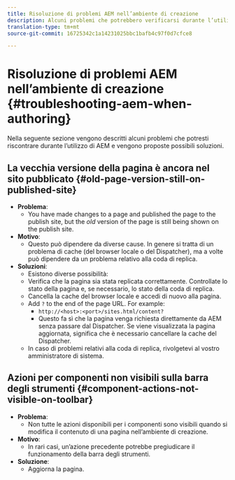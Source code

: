 ```yaml
---
title: Risoluzione di problemi AEM nell’ambiente di creazione
description: Alcuni problemi che potrebbero verificarsi durante l’utilizzo di AEM
translation-type: tm+mt
source-git-commit: 16725342c1a14231025bbc1bafb4c97f0d7cfce8

---
```



# Risoluzione di problemi AEM nell’ambiente di creazione {#troubleshooting-aem-when-authoring}

Nella seguente sezione vengono descritti alcuni problemi che potresti riscontrare durante l’utilizzo di AEM e vengono proposte possibili soluzioni.

## La vecchia versione della pagina è ancora nel sito pubblicato {#old-page-version-still-on-published-site}

* **Problema**:
   * You have made changes to a page and published the page to the publish site, but the *old* version of the page is still being shown on the publish site.
* **Motivo**:
   * Questo può dipendere da diverse cause. In genere si tratta di un problema di cache (del browser locale o del Dispatcher), ma a volte può dipendere da un problema relativo alla coda di replica.
* **Soluzioni**:
   * Esistono diverse possibilità:
   * Verifica che la pagina sia stata replicata correttamente. Controllate lo stato della pagina e, se necessario, lo stato della coda di replica.
   * Cancella la cache del browser locale e accedi di nuovo alla pagina.
   * Add `?` to the end of the page URL. For example:
      * `http://<host>:<port>/sites.html/content?`
      * Questo fa sì che la pagina venga richiesta direttamente da AEM senza passare dal Dispatcher. Se viene visualizzata la pagina aggiornata, significa che è necessario cancellare la cache del Dispatcher.
   * In caso di problemi relativi alla coda di replica, rivolgetevi al vostro amministratore di sistema.

## Azioni per componenti non visibili sulla barra degli strumenti {#component-actions-not-visible-on-toolbar}

* **Problema**:
   * Non tutte le azioni disponibili per i componenti sono visibili quando si modifica il contenuto di una pagina nell’ambiente di creazione.
* **Motivo**:
   * In rari casi, un’azione precedente potrebbe pregiudicare il funzionamento della barra degli strumenti.
* **Soluzione**:
   * Aggiorna la pagina.
